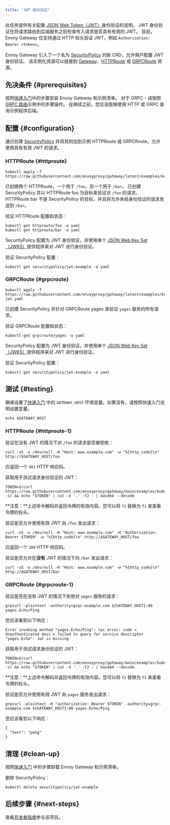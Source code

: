 ```yaml
---
title: "JWT 身份验证"
---
```


此任务提供有关配置 [JSON Web Token（JWT）][jwt]身份验证的说明。
JWT 身份验证在将请求路由到后端服务之前检查传入请求是否具有有效的 JWT。
目前，Envoy Gateway 仅支持通过 HTTP 标头验证 JWT，例如 `Authorization: Bearer <token>`。

Envoy Gateway 引入了一个名为 [SecurityPolicy][SecurityPolicy] 的新 CRD，允许用户配置 JWT 身份验证。
该实例化资源可以链接到 [Gateway][Gateway]、[HTTPRoute][HTTPRoute] 或 [GRPCRoute][GRPCRoute] 资源。

## 先决条件 {#prerequisites}

按照[快速入门](../quickstart)中的步骤安装 Envoy Gateway 和示例清单。
对于 GRPC - 请按照 [GRPC 路由](../traffic/grpc-routing)示例中的步骤操作。
在继续之前，您应该能够使用 HTTP 或 GRPC 查询示例程序后端。

## 配置 {#configuration}

通过创建 [SecurityPolicy][SecurityPolicy] 并将其附加到示例 HTTPRoute 或 GRPCRoute，允许使用具有有效 JWT 的请求。

### HTTPRoute {#httproute}

```shell
kubectl apply -f https://raw.githubusercontent.com/envoyproxy/gateway/latest/examples/kubernetes/jwt/jwt.yaml
```

已创建两个 HTTPRoute，一个用于 `/foo`，另一个用于 `/bar`。
已创建 SecurityPolicy 并以 HTTPRoute foo 为目标来验证对 `/foo` 的请求。
HTTPRoute bar 不是 SecurityPolicy 的目标，并且将允许未经身份验证的请求发送到 `/bar`。

验证 HTTPRoute 配置和状态：

```shell
kubectl get httproute/foo -o yaml
kubectl get httproute/bar -o yaml
```

SecurityPolicy 配置为 JWT 身份验证，并使用单个 [JSON Web Key Set（JWKS）][jwks]提供程序来对 JWT 进行身份验证。

验证 SecurityPolicy 配置：

```shell
kubectl get securitypolicy/jwt-example -o yaml
```

### GRPCRoute {#grpcroute}

```shell
kubectl apply -f https://raw.githubusercontent.com/envoyproxy/gateway/latest/examples/kubernetes/jwt/grpc-jwt.yaml
```

已创建 SecurityPolicy 并针对 GRPCRoute yages 来验证 `yages` 服务的所有请求。

验证 GRPCRoute 配置和状态：

```shell
kubectl get grpcroute/yages -o yaml
```

SecurityPolicy 配置为 JWT 身份验证，并使用单个 [JSON Web Key Set（JWKS）][jwks]提供程序来对 JWT 进行身份验证。

验证 SecurityPolicy 配置：

```shell
kubectl get securitypolicy/jwt-example -o yaml
```

## 测试 {#testing}

确保设置了[快速入门](../../quickstart) 中的 `GATEWAY_HOST` 环境变量。如果没有，请按照快速入门说明设置变量。

```shell
echo $GATEWAY_HOST
```

### HTTPRoute {#httproute-1}

验证在没有 JWT 的情况下对 `/foo` 的请求是否被拒绝：

```shell
curl -sS -o /dev/null -H "Host: www.example.com" -w "%{http_code}\n" http://$GATEWAY_HOST/foo
```

应返回一个 `401` HTTP 响应码。

获取用于测试请求身份验证的 JWT：

```shell
TOKEN=$(curl https://raw.githubusercontent.com/envoyproxy/gateway/main/examples/kubernetes/jwt/test.jwt -s) && echo "$TOKEN" | cut -d '.' -f2 - | base64 --decode
```

**注意：**上述命令解码并返回令牌的有效内容。您可以将 `f2` 替换为 `f1` 来查看令牌的标头。

验证是否允许使用有效 JWT 向 `/foo` 发出请求：

```shell
curl -sS -o /dev/null -H "Host: www.example.com" -H "Authorization: Bearer $TOKEN" -w "%{http_code}\n" http://$GATEWAY_HOST/foo
```

应返回一个 `200` HTTP 响应码。

验证是否允许在**没有** JWT 的情况下向 `/bar` 发出请求：

```shell
curl -sS -o /dev/null -H "Host: www.example.com" -w "%{http_code}\n" http://$GATEWAY_HOST/bar
```

### GRPCRoute {#grpcroute-1}

验证是否在没有 JWT 的情况下拒绝对 `yages` 服务的请求：

```shell
grpcurl -plaintext -authority=grpc-example.com ${GATEWAY_HOST}:80 yages.Echo/Ping
```

您应该看到以下响应：

```shell
Error invoking method "yages.Echo/Ping": rpc error: code = Unauthenticated desc = failed to query for service descriptor "yages.Echo": Jwt is missing
```

获取用于测试请求身份验证的 JWT：

```shell
TOKEN=$(curl https://raw.githubusercontent.com/envoyproxy/gateway/main/examples/kubernetes/jwt/test.jwt -s) && echo "$TOKEN" | cut -d '.' -f2 - | base64 --decode
```

**注意：**上述命令解码并返回令牌的有效内容。您可以将 `f2` 替换为 `f1` 来查看令牌的标头。

验证是否允许使用有效 JWT 向 `yages` 服务发出请求：

```shell
grpcurl -plaintext -H "authorization: Bearer $TOKEN" -authority=grpc-example.com ${GATEWAY_HOST}:80 yages.Echo/Ping
```

您应该看到以下响应：

```shell
{
  "text": "pong"
}
```

## 清理 {#clean-up}

按照[快速入门](../../quickstart) 中的步骤卸载 Envoy Gateway 和示例清单。

删除 SecurityPolicy：

```shell
kubectl delete securitypolicy/jwt-example
```

## 后续步骤 {#next-steps}

查看[开发者指南](../../../contributions/develop)参与该项目。

[SecurityPolicy]: ../../../contributions/design/security-policy
[jwt]: https://tools.ietf.org/html/rfc7519
[jwks]: https://tools.ietf.org/html/rfc7517
[Gateway]: https://gateway-api.sigs.k8s.io/api-types/gateway
[HTTPRoute]: https://gateway-api.sigs.k8s.io/api-types/httproute
[GRPCRoute]: https://gateway-api.sigs.k8s.io/api-types/grpcroute

